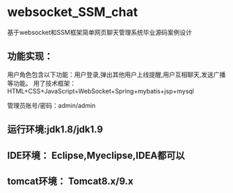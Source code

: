 # websocket_SSM_chat
基于websocket和SSM框架简单网页聊天管理系统毕业源码案例设计

## 功能实现：
  用户角色包含以下功能：用户登录,弹出其他用户上线提醒,用户互相聊天,发送广播等功能。
  用了技术框架： HTML+CSS+JavaScript+WebSocket+Spring+mybatis+jsp+mysql

管理员账号/密码：admin/admin

## 运行环境:jdk1.8/jdk1.9
## IDE环境： Eclipse,Myeclipse,IDEA都可以
## tomcat环境： Tomcat8.x/9.x 
